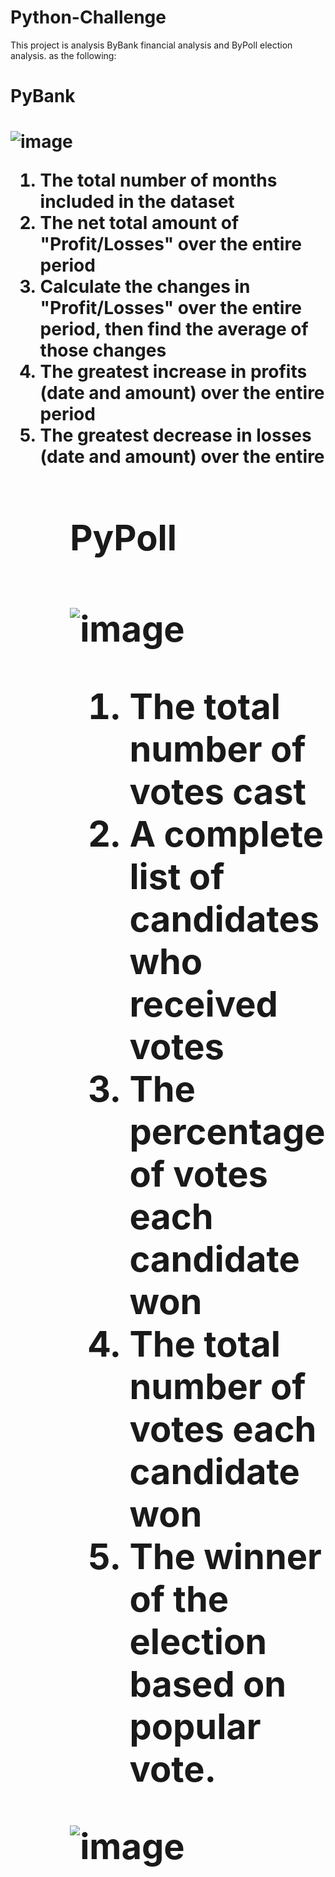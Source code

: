 
# Python-Challenge

 
<p>This project is analysis ByBank financial analysis and ByPoll election analysis. as the following:</P>

<h1>PyBank<h1>
  
![image](https://user-images.githubusercontent.com/76269709/120911469-54a7da00-c64d-11eb-9028-54a80b45580c.png)
<ol>
  <li>The total number of months included in the dataset</li>


<li>The net total amount of "Profit/Losses" over the entire period</li>


<li>Calculate the changes in "Profit/Losses" over the entire period, then find the average of those changes</li>


<li>The greatest increase in profits (date and amount) over the entire period</li>
<li>The greatest decrease in losses (date and amount) over the entire </li>
<ol>

<h1>PyPoll<h1/>

  ![image](https://user-images.githubusercontent.com/76269709/120911449-30e49400-c64d-11eb-8397-1e8f5395883f.png)

<ol>
<li>The total number of votes cast</li>


<li>A complete list of candidates who received votes</li>


<li>The percentage of votes each candidate won</li>


<li>The total number of votes each candidate won</li>


 <li>The winner of the election based on popular vote.</li></ol>

 
 ![image](https://user-images.githubusercontent.com/76269709/120911669-b7e63c00-c64e-11eb-8ec2-4060b07d95da.png)
